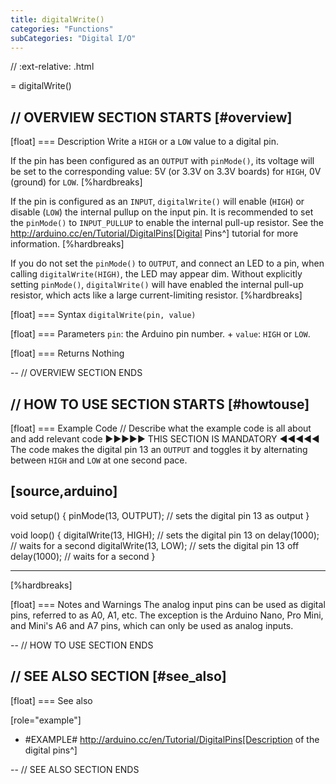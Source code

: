 ```yaml
---
title: digitalWrite()
categories: "Functions"
subCategories: "Digital I/O"
---
```


//
:ext-relative: .html

= digitalWrite()

// OVERVIEW SECTION STARTS
[#overview]
--

[float]
=== Description
Write a `HIGH` or a `LOW` value to a digital pin.

If the pin has been configured as an `OUTPUT` with `pinMode()`, its voltage will be set to the corresponding value: 5V (or 3.3V on 3.3V boards) for `HIGH`, 0V (ground) for `LOW`.
[%hardbreaks]

If the pin is configured as an `INPUT`, `digitalWrite()` will enable (`HIGH`) or disable (`LOW`) the internal pullup on the input pin. It is recommended to set the `pinMode()` to `INPUT_PULLUP` to enable the internal pull-up resistor. See the http://arduino.cc/en/Tutorial/DigitalPins[Digital Pins^] tutorial for more information.
[%hardbreaks]

If you do not set the `pinMode()` to `OUTPUT`, and connect an LED to a pin, when calling `digitalWrite(HIGH)`, the LED may appear dim. Without explicitly setting `pinMode()`, `digitalWrite()` will have enabled the internal pull-up resistor, which acts like a large current-limiting resistor.
[%hardbreaks]

[float]
=== Syntax
`digitalWrite(pin, value)`

[float]
=== Parameters
`pin`: the Arduino pin number. +
`value`: `HIGH` or `LOW`.

[float]
=== Returns
Nothing

--
// OVERVIEW SECTION ENDS

// HOW TO USE SECTION STARTS
[#howtouse]
--

[float]
=== Example Code
// Describe what the example code is all about and add relevant code ►►►►► THIS SECTION IS MANDATORY ◄◄◄◄◄
The code makes the digital pin 13 an `OUTPUT` and toggles it by alternating between `HIGH` and `LOW` at one second pace.

## [source,arduino]

void setup() {
pinMode(13, OUTPUT); // sets the digital pin 13 as output
}

void loop() {
digitalWrite(13, HIGH); // sets the digital pin 13 on
delay(1000); // waits for a second
digitalWrite(13, LOW); // sets the digital pin 13 off
delay(1000); // waits for a second
}

---

[%hardbreaks]

[float]
=== Notes and Warnings
The analog input pins can be used as digital pins, referred to as A0, A1, etc. The exception is the Arduino Nano, Pro Mini, and Mini's A6 and A7 pins, which can only be used as analog inputs.

--
// HOW TO USE SECTION ENDS

// SEE ALSO SECTION
[#see_also]
--

[float]
=== See also

[role="example"]

- #EXAMPLE# http://arduino.cc/en/Tutorial/DigitalPins[Description of the digital pins^]

--
// SEE ALSO SECTION ENDS
